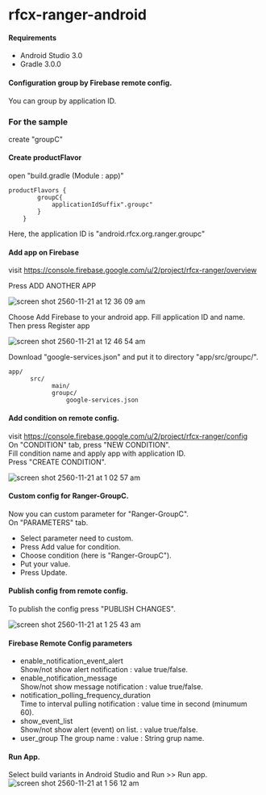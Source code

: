 # rfcx-ranger-android


#### Requirements
- Android Studio 3.0
- Gradle 3.0.0

#### Configuration group by Firebase remote config.
You can group by application ID.<br/>
### For the sample <br/>
create "groupC"

#### Create productFlavor
open "build.gradle (Module : app)"

```
productFlavors { 
        groupC{
            applicationIdSuffix".groupc"
        }
    }
```
Here, the application ID is "android.rfcx.org.ranger.groupc"

#### Add app on Firebase
visit https://console.firebase.google.com/u/2/project/rfcx-ranger/overview

Press ADD ANOTHER APP

![screen shot 2560-11-21 at 12 36 09 am](https://user-images.githubusercontent.com/13133464/33032768-d3625a9a-ce54-11e7-9d8a-553a6b3c1828.png)

Choose Add Firebase to your android app. Fill application ID and name. Then press Register app<br/>

![screen shot 2560-11-21 at 12 46 54 am](https://user-images.githubusercontent.com/13133464/33033040-a8a7d540-ce55-11e7-9b56-aa0caf50884a.png)

Download "google-services.json" and put it to directory "app/src/groupc/".

```
app/
      src/
            main/
            groupc/
                google-services.json
```
#### Add condition on remote config.
visit https://console.firebase.google.com/u/2/project/rfcx-ranger/config <br/>
On "CONDITION" tab, press "NEW CONDITION". <br/>
Fill condition name and apply app with application ID. <br />
Press "CREATE CONDITION". <br/>

![screen shot 2560-11-21 at 1 02 57 am](https://user-images.githubusercontent.com/13133464/33033793-447214b6-ce58-11e7-803f-34fcc8d46dc0.png)

#### Custom config for Ranger-GroupC.
Now you can custom parameter for "Ranger-GroupC". <br/>
On "PARAMETERS" tab. <br/>
- Select parameter need to custom.
- Press Add value for condition.
- Choose condition (here is "Ranger-GroupC").
- Put your value.
- Press Update.

#### Publish config from remote config.
To publish the config press "PUBLISH CHANGES". <br />

![screen shot 2560-11-21 at 1 25 43 am](https://user-images.githubusercontent.com/13133464/33034607-f211af26-ce5a-11e7-849d-33850a80d870.png)

#### Firebase Remote Config parameters
- enable_notification_event_alert  <br/>
  Show/not show alert notification : value true/false.
- enable_notification_message <br/>
  Show/not show message notification : value true/false.
- notification_polling_frequency_duration <br/>
  Time to interval pulling notification : value time in second (minumum 60).
- show_event_list <br/>
  Show/not show alert (event) on list. : value true/false.
- user_group
  The group name : value : String grup name.
  
#### Run App.
Select build variants in Android Studio and Run >> Run app.<br/>
![screen shot 2560-11-21 at 1 56 12 am](https://user-images.githubusercontent.com/13133464/33035904-582c17f2-ce5f-11e7-978a-0a593273a6e0.png)
  
